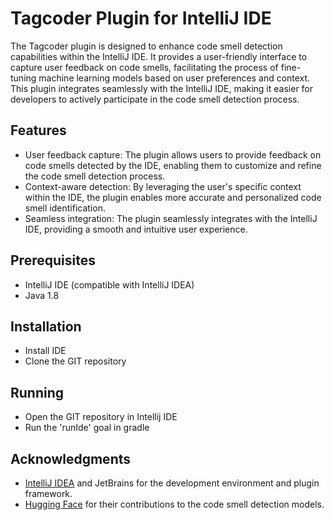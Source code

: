 # Tagcoder Plugin for IntelliJ IDE

The Tagcoder plugin is designed to enhance code smell detection capabilities within the IntelliJ IDE. 
It provides a user-friendly interface to capture user feedback on code smells, facilitating the process of fine-tuning machine learning models based on user preferences and context. 
This plugin integrates seamlessly with the IntelliJ IDE, making it easier for developers to actively participate in the code smell detection process.

## Features

- User feedback capture: The plugin allows users to provide feedback on code smells detected by the IDE, enabling them to customize and refine the code smell detection process.
- Context-aware detection: By leveraging the user's specific context within the IDE, the plugin enables more accurate and personalized code smell identification.
- Seamless integration: The plugin seamlessly integrates with the IntelliJ IDE, providing a smooth and intuitive user experience.

## Prerequisites

- IntelliJ IDE (compatible with IntelliJ IDEA)
- Java 1.8

## Installation

- Install IDE
- Clone the GIT repository 

## Running 

- Open the GIT repository in Intellij IDE
- Run the 'runIde' goal in gradle


## Acknowledgments

- [IntelliJ IDEA](https://www.jetbrains.com/idea/) and JetBrains for the development environment and plugin framework.
- [Hugging Face](https://huggingface.co/) for their contributions to the code smell detection models.


